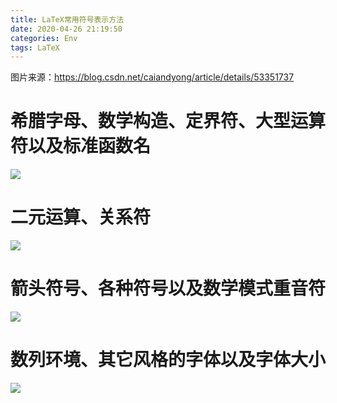```yaml
---
title: LaTeX常用符号表示方法
date: 2020-04-26 21:19:50
categories: Env
tags: LaTeX
---
```


图片来源：https://blog.csdn.net/caiandyong/article/details/53351737

<!--more-->

# 希腊字母、数学构造、定界符、大型运算符以及标准函数名

![](http://images.yingwai.top/picgo/latexf1.jpg)

# 二元运算、关系符

![](http://images.yingwai.top/picgo/latexf2.jpg)

# 箭头符号、各种符号以及数学模式重音符

![](http://images.yingwai.top/picgo/latexf3.jpg)

# 数列环境、其它风格的字体以及字体大小

![](http://images.yingwai.top/picgo/latexf4.jpg)
